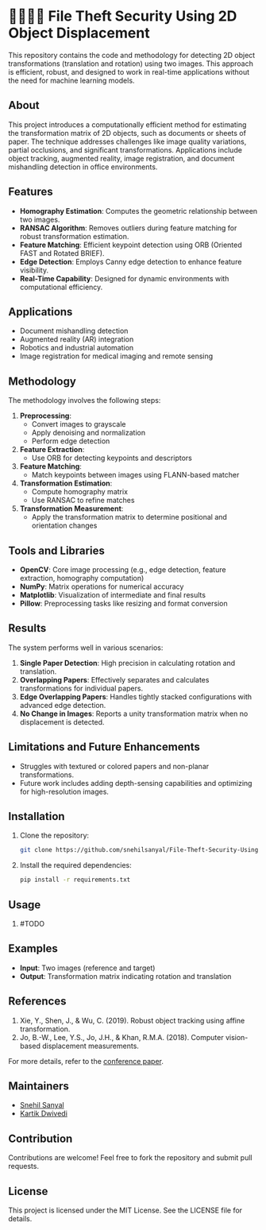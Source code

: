 # 🕵🏻‍♂️📂 File Theft Security Using 2D Object Displacement
This repository contains the code and methodology for detecting 2D object transformations (translation and rotation) using two images. This approach is efficient, robust, and designed to work in real-time applications without the need for machine learning models.

## About
This project introduces a computationally efficient method for estimating the transformation matrix of 2D objects, such as documents or sheets of paper. The technique addresses challenges like image quality variations, partial occlusions, and significant transformations. Applications include object tracking, augmented reality, image registration, and document mishandling detection in office environments.

## Features
- **Homography Estimation**: Computes the geometric relationship between two images.
- **RANSAC Algorithm**: Removes outliers during feature matching for robust transformation estimation.
- **Feature Matching**: Efficient keypoint detection using ORB (Oriented FAST and Rotated BRIEF).
- **Edge Detection**: Employs Canny edge detection to enhance feature visibility.
- **Real-Time Capability**: Designed for dynamic environments with computational efficiency.

## Applications
- Document mishandling detection
- Augmented reality (AR) integration
- Robotics and industrial automation
- Image registration for medical imaging and remote sensing

## Methodology
The methodology involves the following steps:
1. **Preprocessing**:
   - Convert images to grayscale
   - Apply denoising and normalization
   - Perform edge detection
2. **Feature Extraction**:
   - Use ORB for detecting keypoints and descriptors
3. **Feature Matching**:
   - Match keypoints between images using FLANN-based matcher
4. **Transformation Estimation**:
   - Compute homography matrix
   - Use RANSAC to refine matches
5. **Transformation Measurement**:
   - Apply the transformation matrix to determine positional and orientation changes

## Tools and Libraries
- **OpenCV**: Core image processing (e.g., edge detection, feature extraction, homography computation)
- **NumPy**: Matrix operations for numerical accuracy
- **Matplotlib**: Visualization of intermediate and final results
- **Pillow**: Preprocessing tasks like resizing and format conversion

## Results
The system performs well in various scenarios:
1. **Single Paper Detection**: High precision in calculating rotation and translation.
2. **Overlapping Papers**: Effectively separates and calculates transformations for individual papers.
3. **Edge Overlapping Papers**: Handles tightly stacked configurations with advanced edge detection.
4. **No Change in Images**: Reports a unity transformation matrix when no displacement is detected.

## Limitations and Future Enhancements
- Struggles with textured or colored papers and non-planar transformations.
- Future work includes adding depth-sensing capabilities and optimizing for high-resolution images.

## Installation
1. Clone the repository:
   ```bash
   git clone https://github.com/snehilsanyal/File-Theft-Security-Using-2D-Object-Displacement.git
   ```
2. Install the required dependencies:
   ```bash
   pip install -r requirements.txt
   ```

## Usage
1. #TODO

## Examples
- **Input**: Two images (reference and target)
- **Output**: Transformation matrix indicating rotation and translation

## References
1. Xie, Y., Shen, J., & Wu, C. (2019). Robust object tracking using affine transformation.
2. Jo, B.-W., Lee, Y.S., Jo, J.H., & Khan, R.M.A. (2018). Computer vision-based displacement measurements.

For more details, refer to the [conference paper](./public/Confrence%20Paper%20-%202D%20Object%20Displacement.pdf).

## Maintainers
- [Snehil Sanyal](https://github.com/snehilsanyal)
- [Kartik Dwivedi](https://github.com/kartik8dwivedi)

## Contribution
Contributions are welcome! Feel free to fork the repository and submit pull requests.

## License
This project is licensed under the MIT License. See the LICENSE file for details.
